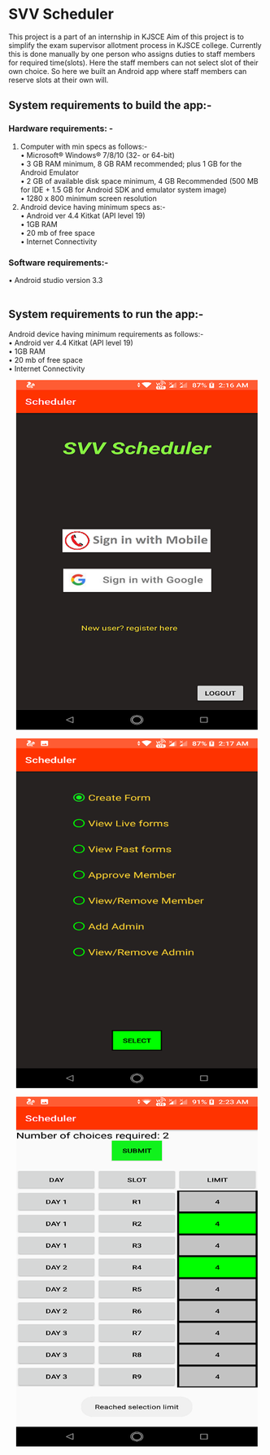 # SVV Scheduler
This project is a part of an internship in KJSCE
Aim of this project is to simplify the exam supervisor allotment process in KJSCE college. Currently this is done manually by one person who assigns duties to staff members for required time(slots). Here the staff members can not select slot of their own choice.
So here we built an Android app where staff members can reserve slots at their own will.

## System requirements to build the app:-
### Hardware requirements: - <br>
1) Computer with min specs as follows:- <br>
• Microsoft® Windows® 7/8/10 (32- or 64-bit) <br>
• 3 GB RAM minimum, 8 GB RAM recommended; plus 1 GB for the Android Emulator <br>
• 2 GB of available disk space minimum, 4 GB Recommended (500 MB for IDE + 1.5 GB for Android SDK and emulator system image) <br>
• 1280 x 800 minimum screen resolution <br>
2) Android device having minimum specs as:- <br>
• Android ver 4.4 Kitkat (API level 19) <br>
• 1GB RAM <br>
• 20 mb of free space <br>
• Internet Connectivity <br>

### Software requirements:-  <br>
• Android studio version 3.3<br> <br>


## System requirements to run the app:-<br>
Android device having minimum requirements as follows:-<br>
• Android ver 4.4 Kitkat (API level 19)<br>
• 1GB RAM<br>
• 20 mb of free space<br>
• Internet Connectivity<br>

<p align="center">
  <img alt="screenshot" src="https://github.com/92ganesh/Scheduler/blob/master/s1.png">
</p>
<p align="center">
  <img alt="screenshot" src="https://github.com/92ganesh/Scheduler/blob/master/s2.png">
</p>
<p align="center">
  <img alt="screenshot" src="https://github.com/92ganesh/Scheduler/blob/master/s3.png">
</p>
